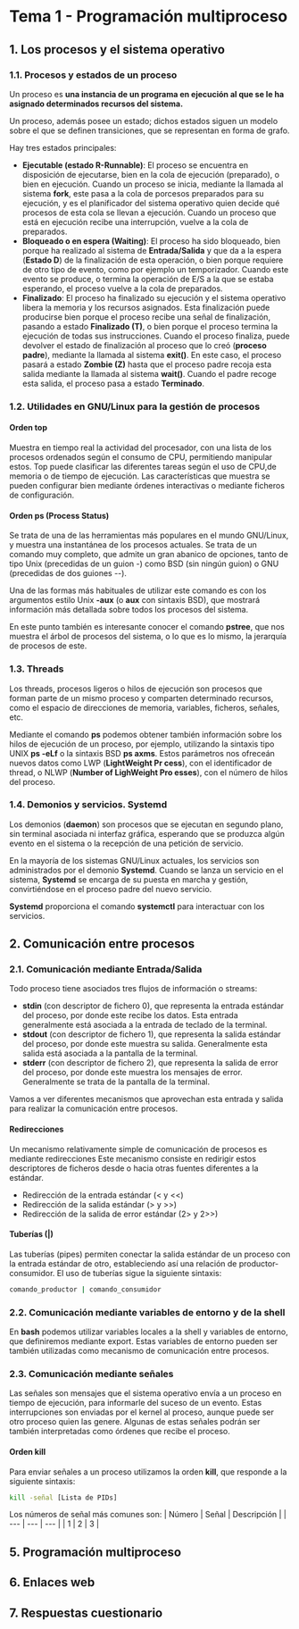 # Tema 1 - Programación multiproceso
## 1. Los procesos y el sistema operativo
### 1.1. Procesos y estados de un proceso
Un proceso es **una instancia de un programa en ejecución al que se le ha asignado determinados recursos del sistema.**

Un proceso, además posee un estado; dichos estados siguen un modelo sobre el que se definen transiciones, que se representan en forma de grafo.

Hay tres estados principales:

- **Ejecutable (estado R-Runnable)**: El proceso se encuentra en disposición de ejecutarse, bien en la cola de ejecución (preparado), o bien en ejecución. Cuando un proceso se inicia, mediante la llamada al sistema **fork**, este pasa a la cola de porcesos preparados para su ejecución, y es el planificador del sistema operativo quien decide qué procesos de esta cola se llevan a ejecución. Cuando un proceso que está en ejecución recibe una interrupción, vuelve a la cola de preparados.
- **Bloqueado o en espera (Waiting)**: El proceso ha sido bloqueado, bien porque ha realizado al sistema de **Entrada/Salida** y que da a la espera (**Estado D**) de la finalización de esta operación, o bien porque requiere de otro tipo de evento, como por ejemplo un temporizador. Cuando este evento se produce, o termina la operación de E/S a la que se estaba esperando, el proceso vuelve a la cola de preparados.
- **Finalizado**: El proceso ha finalizado su ejecución y el sistema operativo libera la memoria y los recursos asignados. Esta finalización puede producirse bien porque el proceso recibe una señal de finalización, pasando a estado **Finalizado (T)**, o bien porque el proceso termina la ejecución de todas sus instrucciones. Cuando el proceso finaliza, puede devolver el estado de finalización al proceso que lo creó (**proceso padre**), mediante la llamada al sistema **exit()**. En este caso, el proceso pasará a estado **Zombie (Z)** hasta que el proceso padre recoja esta salida mediante la llamada al sistema **wait()**. Cuando el padre recoge esta salida, el proceso pasa a estado **Terminado**.

### 1.2. Utilidades en GNU/Linux para la gestión de procesos
#### Orden top
Muestra en tiempo real la actividad del procesador, con una lista de los procesos ordenados según el consumo de CPU, permitiendo manipular estos. Top puede clasificar las diferentes tareas según el uso de CPU,de memoria o de tiempo de ejecución. Las características que muestra se pueden configurar bien mediante órdenes interactivas o mediante ficheros de configuración.

#### Orden ps (Process Status)
Se trata de una de las herramientas más populares en el mundo GNU/Linux, y muestra una instantánea de los procesos actuales. Se trata de un comando muy completo, que admite un gran abanico de opciones, tanto de tipo Unix (precedidas de un guion -) como BSD (sin ningún guion) o GNU (precedidas de dos guiones --).

Una de las formas más habituales de utilizar este comando es con los argumentos estilo Unix **-aux** (o **aux** con sintaxis BSD), que mostrará información más detallada sobre todos los procesos del sistema.

En este punto también es interesante conocer el comando **pstree**, que nos muestra el árbol de procesos del sistema, o lo que es lo mismo, la jerarquía de procesos de este.

### 1.3. Threads
Los threads, procesos ligeros o hilos de ejecución son procesos que forman parte de un mismo proceso y comparten determinado recursos, como el espacio de direcciones de memoria, variables, ficheros, señales, etc.

Mediante el comando **ps** podemos obtener también información sobre los hilos de ejecución de un proceso, por ejemplo, utilizando la sintaxis tipo UNIX **ps -eLf** o la sintaxis BSD **ps axms**. Estos parámetros nos ofreceán nuevos datos como LWP (**LightWeight Pr cess**), con el identificador de thread, o NLWP (**Number of LighWeight Pro esses**), con el número de hilos del proceso.

### 1.4. Demonios y servicios. Systemd
Los demonios (**daemon**) son procesos que se ejecutan en segundo plano, sin terminal asociada ni interfaz gráfica, esperando que se produzca algún evento en el sistema o la recepción de una petición de servicio.

En la mayoría de los sistemas GNU/Linux actuales, los servicios son administrados por el demonio **Systemd**. Cuando se lanza un servicio en el sistema, **Systemd** se encarga de su puesta en marcha y gestión, convirtiéndose en el proceso padre del nuevo servicio.

**Systemd** proporciona el comando **systemctl** para interactuar con los servicios.

## 2. Comunicación entre procesos
### 2.1. Comunicación mediante Entrada/Salida
Todo proceso tiene asociados tres flujos de información o streams:
- **stdin** (con descriptor de fichero 0), que representa la entrada estándar del proceso, por donde este recibe los datos. Esta entrada generalmente está asociada a la entrada de teclado de la terminal.
- **stdout** (con descriptor de fichero 1), que representa la salida estándar del proceso, por donde este muestra su salida. Generalmente esta salida está asociada a la pantalla de la terminal.
- **stderr** (con descriptor de fichero 2), que representa la salida de error del proceso, por donde este muestra los mensajes de error. Generalmente se trata de la pantalla de la terminal.

Vamos a ver diferentes mecanismos que aprovechan esta entrada y salida para realizar la comunicación entre
procesos.

#### Redirecciones
Un mecanismo relativamente simple de comunicación de procesos es mediante redirecciones Este mecanismo consiste en redirigir estos descriptores de ficheros desde o hacia otras fuentes diferentes a la estándar.
- Redirección de la entrada estándar (< y <<)
- Redirección de la salida estándar (> y >>)
- Redirección de la salida de error estándar (2> y 2>>)

#### Tuberías (|)
Las tuberías (pipes) permiten conectar la salida estándar de un proceso con la entrada estándar de otro, estableciendo así una relación de productor-consumidor.
El uso de tuberías sigue la siguiente sintaxis:
```bash
comando_productor | comando_consumidor
```

### 2.2. Comunicación mediante variables de entorno y de la shell
En **bash** podemos utilizar variables locales a la shell y variables de entorno, que definiremos mediante export. Estas variables de entorno pueden ser también utilizadas como mecanismo de comunicación entre procesos.

### 2.3. Comunicación mediante señales
Las señales son mensajes que el sistema operativo envía a un proceso en tiempo de ejecución, para informarle del suceso de un evento. Estas interrupciones son enviadas por el kernel al proceso, aunque puede ser otro proceso quien las genere. Algunas de estas señales podrán ser también interpretadas como órdenes que recibe el proceso.

#### Orden kill
Para enviar señales a un proceso utilizamos la orden **kill**, que responde a la siguiente sintaxis:
```bash
kill -señal [Lista de PIDs]
```
Los números de señal más comunes son:
| Número | Señal | Descripción |
| --- | --- | --- |
| 1 | 2 | 3 |



## 5. Programación multiproceso

## 6. Enlaces web

## 7. Respuestas cuestionario